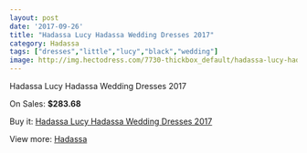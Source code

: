 ```yaml
---
layout: post
date: '2017-09-26'
title: "Hadassa Lucy Hadassa Wedding Dresses 2017"
category: Hadassa
tags: ["dresses","little","lucy","black","wedding"]
image: http://img.hectodress.com/7730-thickbox_default/hadassa-lucy-hadassa-wedding-dresses-2013.jpg
---
```

Hadassa Lucy Hadassa Wedding Dresses 2017

On Sales: **$283.68**
<a href="https://www.hectodress.com/hadassa/3837-hadassa-lucy-hadassa-wedding-dresses-2013.html"><amp-img layout="responsive" width="600" height="600" src="//img.hectodress.com/7730-thickbox_default/hadassa-lucy-hadassa-wedding-dresses-2013.jpg" alt="Hadassa Lucy Hadassa Wedding Dresses 2017 0" /></a>

Buy it: [Hadassa Lucy Hadassa Wedding Dresses 2017](https://www.hectodress.com/hadassa/3837-hadassa-lucy-hadassa-wedding-dresses-2013.html "Hadassa Lucy Hadassa Wedding Dresses 2017")

View more: [Hadassa](https://www.hectodress.com/67-hadassa "Hadassa")